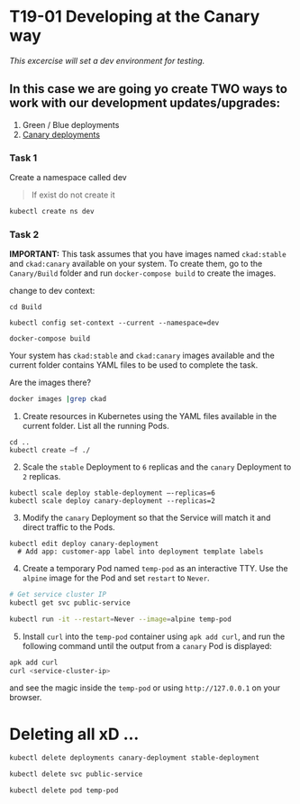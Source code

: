 # T19-01 Developing at the Canary way

*This excercise will set a dev environment for testing.*

## In this case we are going yo create TWO ways to work with our development updates/upgrades:
1) Green / Blue deployments
2) [Canary deployments](https://kubernetes.io/docs/concepts/workloads/management/#canary-deployments)



### Task 1
Create a namespace called dev 
>If exist do not create it 
```sh
kubectl create ns dev
```

### Task 2

**IMPORTANT:** This task assumes that you have images named `ckad:stable` and `ckad:canary` available on your system. To create them, go to the `Canary/Build` folder and run `docker-compose build` to create the images.

change to dev context:
```
cd Build

kubectl config set-context --current --namespace=dev

docker-compose build
```
Your system has `ckad:stable` and `ckad:canary` images available and the current folder contains YAML files to be used to complete the task.

Are the images there?
```sh
docker images |grep ckad
```

1. Create resources in Kubernetes using the YAML files available in the current folder. List all the running Pods.

  ```
  cd ..
  kubectl create –f ./
  ```

2. Scale the `stable` Deployment to `6` replicas and the `canary` Deployment to `2` replicas.

  ```
kubectl scale deploy stable-deployment –-replicas=6
kubectl scale deploy canary-deployment --replicas=2
  ```

3. Modify the `canary` Deployment so that the Service will match it and direct traffic to the Pods.

  ```
  kubectl edit deploy canary-deployment
    # Add app: customer-app label into deployment template labels
  ```
4. Create a temporary Pod named `temp-pod` as an interactive TTY. Use the `alpine` image for the Pod and set `restart` to `Never`. 
```sh
# Get service cluster IP
kubectl get svc public-service

kubectl run -it --restart=Never --image=alpine temp-pod
```

5. Install `curl` into the `temp-pod` container using `apk add curl`, and run the following command until the output from a `canary` Pod is displayed: 

  ```sh 
  apk add curl
  curl <service-cluster-ip>
  ```
and see the magic inside the `temp-pod` or using `http://127.0.0.1` on your browser.

# Deleting all xD ...

```sh
kubectl delete deployments canary-deployment stable-deployment

kubectl delete svc public-service

kubectl delete pod temp-pod
```
